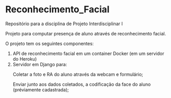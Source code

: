 # Reconhecimento_Facial
Repositório para a disciplina de Projeto Interdisciplinar I

Projeto para computar presença de aluno através de reconhecimento facial.

O projeto tem os seguintes componentes:
1. API de reconhecimento facial em um container Docker (em um servidor do Heroku)
2. Servidor em Django para: <p>Coletar a foto e RA do aluno através da webcam e formulário;<p>Enviar junto aos dados coletados, a codificação da face do aluno (préviamente cadastrada);

